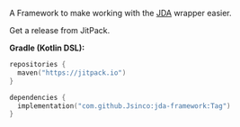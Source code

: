 A Framework to make working with the [JDA](https://github.com/discord-jda/JDA) wrapper easier.

Get a release from JitPack.

**Gradle (Kotlin DSL):**
```kts
repositories {
  maven("https://jitpack.io")
}

dependencies {
  implementation("com.github.Jsinco:jda-framework:Tag")
}

```
